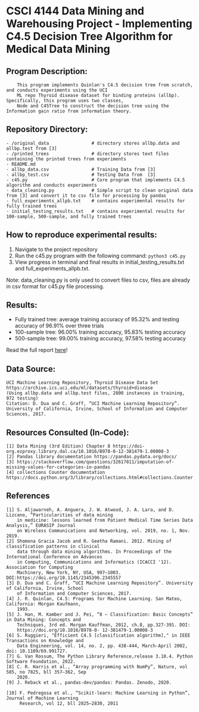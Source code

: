 # CSCI 4144 Data Mining and Warehousing Project - Implementing C4.5 Decision Tree Algorithm for Medical Data Mining 

## Program Description:
        This program implements Quinlan's C4.5 decision tree from scratch, and conducts experiments using the UCI
        ML repo Thyroid disease dataset for binding proteins (allbp). Specifically, this program uses two classes,
        Node and C45Tree to construct the decision tree using the Information gain ratio from information theory.

## Repository Directory:
               
    - /original_data                # directory stores allbp.data and allbp.test from [3]
    - /printed_trees                # directory stores text files containing the printed trees from experiments                    
    - README.md 
    - allbp_data.csv                # Training Data from [3]
    - allbp_test.csv                # Testing Data from  [3]
    - c45.py                        # Core program that implements C4.5 algorithm and conducts experiments
    - data_cleaning.py              # Simple script to clean original data from [3] and convert it to csv file for processing by pandas
    - full_experiments_allpb.txt    # contains experimental results for fully trained trees
    - initial_testing_results.txt   # contains experimental results for 100-sample, 500-sample, and fully trained trees    


## How to reproduce experimental results:
1. Navigate to the project repository
2. Run the c45.py program with the following command: `python3 c45.py`
3. View progress in terminal and final results in initial_testing_results.txt and full_experiments_allpb.txt.

Note: data_cleaning.py is only used to convert files to csv, files are already in csv format for c45.py file processing.

## Results:
- Fully trained tree: average training accuracy of 95.32% and testing accuracy of 96.91% over three trials
- 100-sample tree: 96.00% training accuracy, 95.83% testing accuracy
- 500-sample tree: 99.00% training accuracy, 97.58% testing accuracy

Read the full report [here](https://github.com/ksek87/c45-decision-tree-medical-data-mining/blob/main/report.pdf)!

## Data Source:
    UCI Machine Learning Repository, Thyroid Disease Data Set https://archive.ics.uci.edu/ml/datasets/thyroid+disease
    (Using allbp.data and allbp.test files, 2800 instances in training, 972 testing)
    Citation: D. Dua and C. Graff, “UCI Machine Learning Repository”. University of California, Irvine, School of Information and Computer      Sciences, 2017. 


## Resources Consulted (In-Code):
    [1] Data Mining (3rd Edition) Chapter 8 https://doi-org.ezproxy.library.dal.ca/10.1016/B978-0-12-381479-1.00008-3
    [2] Pandas library documentation https://pandas.pydata.org/docs/
    [3] https://stackoverflow.com/questions/32617811/imputation-of-missing-values-for-categories-in-pandas
    [4] collections Counter documentation https://docs.python.org/3/library/collections.html#collections.Counter

## References

    [1] S. Aljawarneh, A. Anguera, J. W. Atwood, J. A. Lara, and D. Lizcano, “Particularities of data mining 
        in medicine: lessons learned from Patient Medical Time Series Data Analysis,” EURASIP Journal 
        on Wireless Communications and Networking, vol. 2019, no. 1, Nov. 2019. 
    [2] Shomona Gracia Jacob and R. Geetha Ramani. 2012. Mining of classification patterns in clinical 
        data through data mining algorithms. In Proceedings of the International Conference on Advances 
        in Computing, Communications and Informatics (ICACCI '12). Association for Computing 
        Machinery, New York, NY, USA, 997–1003. DOI:https://doi.org/10.1145/2345396.2345557
    [3] D. Dua and C. Graff, “UCI Machine Learning Repository”. University of California, Irvine, School 
        of Information and Computer Sciences, 2017.
    [4] J. R. Quinlan, C4.5: Programs for Machine Learning. San Mateo, California: Morgan Kaufmann, 
        1993.
    [5] J. Han, M. Kamber and J. Pei, “8 – Classification: Basic Concepts” in Data Mining: Concepts and 
        Techniques, 3rd ed. Morgan Kauffman, 2012, ch.8, pp.327-391. DOI: 
        https://doi.org/10.1016/B978-0- 12-381479-1.00008-3
    [6] S. Ruggieri, "Efficient C4.5 [classification algorithm]," in IEEE Transactions on Knowledge and 
        Data Engineering, vol. 14, no. 2, pp. 438-444, March-April 2002, doi: 10.1109/69.991727.
    [7] G. Van Rossum, The Python Library Reference,release 3.10.4. Python Software Foundation, 2022.
    [8] C. R. Harris et al., “Array programming with NumPy”, Nature, vol 585, no 7825, bll 357–362, Sep 
        2020.
    [9] J. Reback et al., pandas-dev/pandas: Pandas. Zenodo, 2020.
    
    [10] F. Pedregosa et al., “Scikit-learn: Machine Learning in Python”, Journal of Machine Learning
         Research, vol 12, bll 2825–2830, 2011
